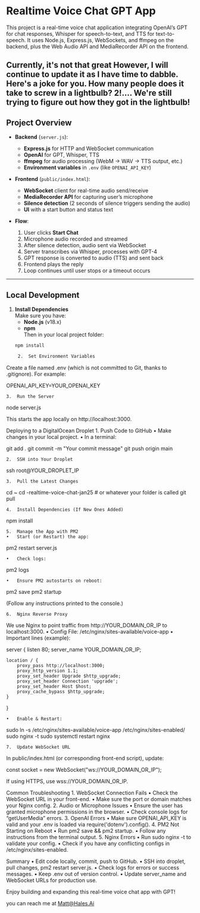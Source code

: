 # Realtime Voice Chat GPT App

This project is a real-time voice chat application integrating OpenAI’s GPT for chat responses, Whisper for speech-to-text, and TTS for text-to-speech. It uses Node.js, Express.js, WebSockets, and ffmpeg on the backend, plus the Web Audio API and MediaRecorder API on the frontend.

Currently, it's not that great However, I will continue to update it as I have time to dabble. Here's a joke for you. How many people does it take to screw in a lightbulb? 2!.... We're still trying to figure out how they got in the lightbulb! 
---

## Project Overview

- **Backend** (`server.js`):
  - **Express.js** for HTTP and WebSocket communication
  - **OpenAI** for GPT, Whisper, TTS
  - **ffmpeg** for audio processing (WebM → WAV → TTS output, etc.)
  - **Environment variables** in `.env` (like `OPENAI_API_KEY`)

- **Frontend** (`public/index.html`):
  - **WebSocket** client for real-time audio send/receive
  - **MediaRecorder API** for capturing user’s microphone
  - **Silence detection** (2 seconds of silence triggers sending the audio)
  - **UI** with a start button and status text

- **Flow**:
  1. User clicks **Start Chat**
  2. Microphone audio recorded and streamed
  3. After silence detection, audio sent via WebSocket
  4. Server transcribes via Whisper, processes with GPT-4
  5. GPT response is converted to audio (TTS) and sent back
  6. Frontend plays the reply
  7. Loop continues until user stops or a timeout occurs

---

## Local Development

1. **Install Dependencies**  
   Make sure you have:
   - **Node.js** (v18.x)
   - **npm**  
   Then in your local project folder:
   ```bash
   npm install

	2.	Set Environment Variables
Create a file named .env (which is not committed to Git, thanks to .gitignore). For example:

OPENAI_API_KEY=YOUR_OPENAI_KEY


	3.	Run the Server

node server.js

This starts the app locally on http://localhost:3000.

Deploying to a DigitalOcean Droplet
	1.	Push Code to GitHub
	•	Make changes in your local project.
	•	In a terminal:

git add .
git commit -m "Your commit message"
git push origin main


	2.	SSH into Your Droplet

ssh root@YOUR_DROPLET_IP


	3.	Pull the Latest Changes

cd ~
cd -realtime-voice-chat-jan25  # or whatever your folder is called
git pull


	4.	Install Dependencies (If New Ones Added)

npm install


	5.	Manage the App with PM2
	•	Start (or Restart) the app:

pm2 restart server.js


	•	Check logs:

pm2 logs


	•	Ensure PM2 autostarts on reboot:

pm2 save
pm2 startup

(Follow any instructions printed to the console.)

	6.	Nginx Reverse Proxy
We use Nginx to point traffic from http://YOUR_DOMAIN_OR_IP to localhost:3000.
	•	Config File: /etc/nginx/sites-available/voice-app
	•	Important lines (example):

server {
    listen 80;
    server_name YOUR_DOMAIN_OR_IP;

    location / {
        proxy_pass http://localhost:3000;
        proxy_http_version 1.1;
        proxy_set_header Upgrade $http_upgrade;
        proxy_set_header Connection 'upgrade';
        proxy_set_header Host $host;
        proxy_cache_bypass $http_upgrade;
    }
}


	•	Enable & Restart:

sudo ln -s /etc/nginx/sites-available/voice-app /etc/nginx/sites-enabled/
sudo nginx -t
sudo systemctl restart nginx


	7.	Update WebSocket URL
In public/index.html (or corresponding front-end script), update:

const socket = new WebSocket("ws://YOUR_DOMAIN_OR_IP");

If using HTTPS, use wss://YOUR_DOMAIN_OR_IP.

Common Troubleshooting
	1.	WebSocket Connection Fails
	•	Check the WebSocket URL in your front-end.
	•	Make sure the port or domain matches your Nginx config.
	2.	Audio or Microphone Issues
	•	Ensure the user has granted microphone permissions in the browser.
	•	Check console logs for “getUserMedia” errors.
	3.	OpenAI Errors
	•	Make sure OPENAI_API_KEY is valid and your .env is loaded via require('dotenv').config().
	4.	PM2 Not Starting on Reboot
	•	Run pm2 save && pm2 startup.
	•	Follow any instructions from the terminal output.
	5.	Nginx Errors
	•	Run sudo nginx -t to validate your config.
	•	Check if you have any conflicting configs in /etc/nginx/sites-enabled.

Summary
	•	Edit code locally, commit, push to GitHub.
	•	SSH into droplet, pull changes, pm2 restart server.js.
	•	Check logs for errors or success messages.
	•	Keep .env out of version control.
	•	Update server_name and WebSocket URLs for production use.

Enjoy building and expanding this real-time voice chat app with GPT!

you can reach me  at Matt@Hales.Ai